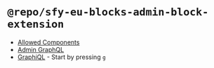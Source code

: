 # `@repo/sfy-eu-blocks-admin-block-extension`

- [Allowed Components](https://shopify.dev/docs/api/admin-extensions/2024-07#overview)
- [Admin GraphQL](https://shopify.dev/docs/api/admin-graphql/)
- [GraphiQL](https://shopify.dev/docs/api/usage/api-exploration/admin-graphiql-explorer) - Start by pressing `g`